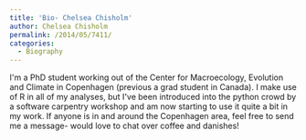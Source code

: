 ```yaml
---
title: 'Bio- Chelsea Chisholm'
author: Chelsea Chisholm
permalink: /2014/05/7411/
categories:
  - Biography
---
```

I'm a PhD student working out of the Center for Macroecology, Evolution and Climate in Copenhagen (previous a grad student in Canada). I make use of R in all of my analyses, but I've been introduced into the python crowd by a software carpentry workshop and am now starting to use it quite a bit in my work. If anyone is in and around the Copenhagen area, feel free to send me a message- would love to chat over coffee and danishes!
